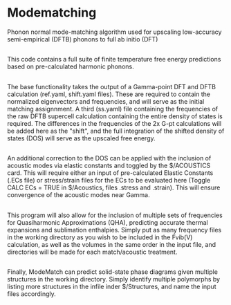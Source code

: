 # Modematching
Phonon normal mode-matching algorithm used for upscaling low-accuracy semi-empirical (DFTB) phonons to full ab initio (DFT)


##
This code contains a full suite of finite temperature free energy predictions based on pre-calculated harmonic phonons. 

##
The base functionality takes the output of a Gamma-point DFT and DFTB calculation (ref.yaml, shift.yaml files). These are required to contain the normalized eigenvectors and frequencies, and will serve as the initial matching assignnment. A third (ss.yaml) file containing the frequencies of the raw DFTB supercell calculation containing the entire density of states is required. The differences in the frequencies of the 2x G-pt calculations will be added here as the "shift", and the full integration of the shifted density of states (DOS) will serve as the upscaled free energy.

##
An additional correction to the DOS can be applied with the inclusion of acoustic modes via elastic constants and toggled by the $/ACOUSTICS card. This will require either an input of pre-calculated Elastic Constants (.ECs file) or stress/strain files for the ECs to be evaluated here (Toggle CALC ECs = TRUE in $/Acoustics, files .stress and .strain). This will ensure convergence of the acoustic modes near Gamma. 

##
This program will also allow for the inclusion of multiple sets of frequencies for Quasiharmonic Approximations (QHA), predicting accurate thermal expansions and sublimation enthalpies. Simply put as many frequency files in the working directory as you wish to be included in the Fvib(V) calculation, as well as the volumes in the same order in the input file, and directories will be made for each match/acoustic treatment. 

##
Finally, ModeMatch can predict solid-state phase diagrams given multiple structures in the working directory. Simply identify multiple polymorphs by listing more structures in the infile inder $/Structures, and name the input files accordingly. 
